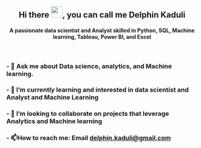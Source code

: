 <h2 align="center">Hi there  <img src = "https://raw.githubusercontent.com/MartinHeinz/MartinHeinz/master/wave.gif" width="30px">, you can call me<strong  width="40px"color="blue"> Delphin Kaduli </strong></h2>
<h4 align="center">A passionate data scientist and Analyst skilled in Python, SQL, Machine learning, Tableau, Power BI, and Excel</h4>
<br>

### -  💬 Ask me about Data science, analytics, and Machine learning.
### - 🌱 I’m currently learning and interested in data scientist and Analyst and  Machine Learning
### - 👯 I’m looking to collaborate on projects that leverage Analytics and Machine learning
### - 📫How to reach me: Email delphin.kaduli@gmail.com
<!-- ### My Stats ->
<!-- ![DelphinKdl's GitHub stats](https://github-readme-stats.vercel.app/api?username=DelphinKdl&theme=transparent&show_icons=true) ->
